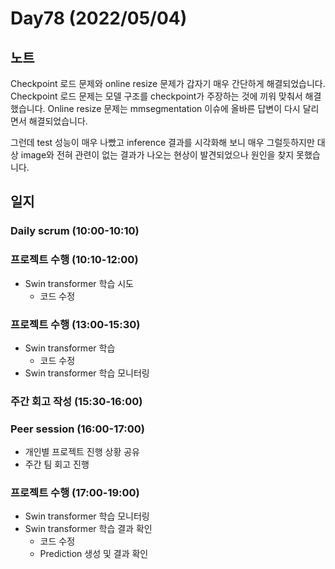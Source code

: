 # Day78 (2022/05/04)

## 노트

Checkpoint 로드 문제와 online resize 문제가 갑자기 매우 간단하게 해결되었습니다. Checkpoint 로드 문제는 모델 구조를 checkpoint가 주장하는 것에 끼워 맞춰서 해결했습니다. Online resize 문제는 mmsegmentation 이슈에 올바른 답변이 다시 달리면서 해결되었습니다.

그런데 test 성능이 매우 나빴고 inference 결과를 시각화해 보니 매우 그럴듯하지만 대상 image와 전혀 관련이 없는 결과가 나오는 현상이 발견되었으나 원인을 찾지 못했습니다.

## 일지

### Daily scrum (10:00-10:10)

### 프로젝트 수행 (10:10-12:00)

  * Swin transformer 학습 시도
    * 코드 수정

### 프로젝트 수행 (13:00-15:30)

  * Swin transformer 학습
    * 코드 수정
  * Swin transformer 학습 모니터링

### 주간 회고 작성 (15:30-16:00)

### Peer session (16:00-17:00)

  * 개인별 프로젝트 진행 상황 공유
  * 주간 팀 회고 진행

### 프로젝트 수행 (17:00-19:00)

  * Swin transformer 학습 모니터링
  * Swin transformer 학습 결과 확인
    * 코드 수정
    * Prediction 생성 및 결과 확인

